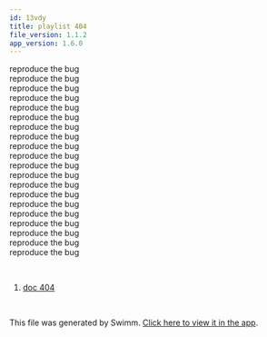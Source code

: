 ```yaml
---
id: 13vdy
title: playlist 404
file_version: 1.1.2
app_version: 1.6.0
---
```


<!-- Intro - Do not remove this comment -->
reproduce the bug<br/>
reproduce the bug<br/>
reproduce the bug<br/>
reproduce the bug<br/>
reproduce the bug<br/>
reproduce the bug<br/>
reproduce the bug<br/>
reproduce the bug<br/>
reproduce the bug<br/>
reproduce the bug<br/>
reproduce the bug<br/>
reproduce the bug<br/>
reproduce the bug<br/>
reproduce the bug<br/>
reproduce the bug<br/>
reproduce the bug<br/>
reproduce the bug<br/>
reproduce the bug<br/>
reproduce the bug<br/>
reproduce the bug<br/>

<br/>

<!-- Steps - Do not remove this comment -->
1. [doc 404](doc-404.ejbqg.sw.md)


<br/>

This file was generated by Swimm. [Click here to view it in the app](http://localhost:5002/repos/Z2l0aHViJTNBJTNBTm9hUmVwbyUzQSUzQU5vYW96ZXI=/playlists/13vdy).
